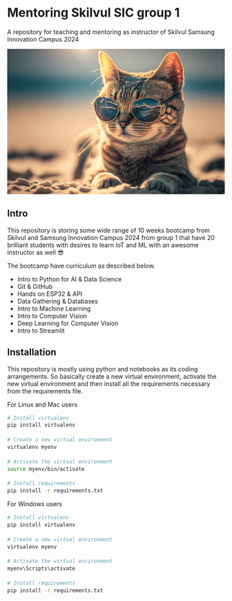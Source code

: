 # Mentoring Skilvul SIC group 1

A repository for teaching and mentoring as instructor of Skilvul Samsung Innovation Campus 2024

![Cat](cat.jpeg)

## Intro

This repository is storing some wide range of 10 weeks bootcamp from Skilvul and Samsung Innovation Campus 2024 from group 1 that have 20 brilliant students with desires to learn IoT and ML with an awesome instructor as well 😎

The bootcamp have curriculum as described below.

- Intro to Python for AI & Data Science
- Git & GitHub
- Hands on ESP32 & API
- Data Gathering & Databases
- Intro to Machine Learning
- Intro to Computer Vision
- Deep Learning for Computer Vision
- Intro to Streamlit

## Installation

This repository is mostly using python and notebooks as its coding arrangements. So basically create a new virtual environment, activate the new virtual environment and then install all the requirements necessary from the requirements file.

For Linux and Mac users

```bash
# Install virtualenv
pip install virtualenv

# Create a new virtual environment
virtualenv myenv

# Activate the virtual environment
source myenv/bin/activate

# Install requirements
pip install -r requirements.txt
```

For Windows users

```bash
# Install virtualenv
pip install virtualenv

# Create a new virtual environment
virtualenv myenv

# Activate the virtual environment
myenv\Scripts\activate

# Install requirements
pip install -r requirements.txt
```
